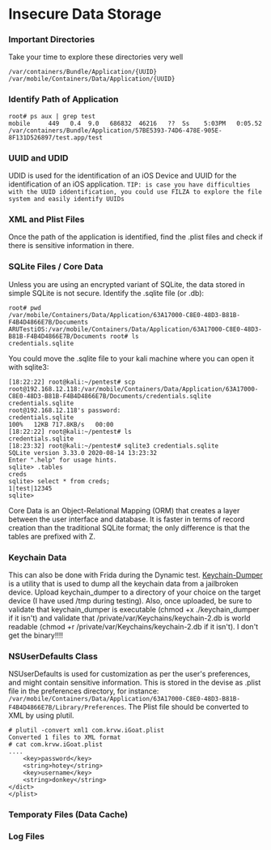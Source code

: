 # Insecure Data Storage
### Important Directories
Take your time to explore these directories very well
```
/var/containers/Bundle/Application/{UUID}
/var/mobile/Containers/Data/Application/{UUID}

```
### Identify Path of Application
```
root# ps aux | grep test
mobile     449   0.4  9.0   686832  46216   ??  Ss    5:03PM   0:05.52 /var/containers/Bundle/Application/57BE5393-74D6-478E-905E-8F131D526897/test.app/test
```
### UUID and UDID
UDID is used for the identification of an iOS Device and UUID for the identification of an iOS application.
`TIP: is case you have difficulties with the UUID iddentification, you could use FILZA to explore the file system and easily identify UUIDs`
### XML and Plist Files
Once the path of the application is identified, find the .plist files and check if there is sensitive information in there.

### SQLite Files / Core Data
Unless you are using an encrypted variant of SQLite, the data stored in simple SQLite is not secure.
Identify the .sqlite file (or .db):
```
root# pwd
/var/mobile/Containers/Data/Application/63A17000-C8E0-48D3-B81B-F4B4D4866E7B/Documents
ARUTestiOS:/var/mobile/Containers/Data/Application/63A17000-C8E0-48D3-B81B-F4B4D4866E7B/Documents root# ls
credentials.sqlite

```
You could move the .sqlite file to your kali machine where you can open it with sqlite3:
```
[18:22:22] root@kali:~/pentest# scp root@192.168.12.118:/var/mobile/Containers/Data/Application/63A17000-C8E0-48D3-B81B-F4B4D4866E7B/Documents/credentials.sqlite credentials.sqlite
root@192.168.12.118's password: 
credentials.sqlite                                                                               100%   12KB 717.8KB/s   00:00    
[18:22:22] root@kali:~/pentest# ls
credentials.sqlite  
[18:23:32] root@kali:~/pentest# sqlite3 credentials.sqlite 
SQLite version 3.33.0 2020-08-14 13:23:32
Enter ".help" for usage hints.
sqlite> .tables
creds
sqlite> select * from creds;
1|test|12345
sqlite> 

```
Core Data is an Object-Relational Mapping (ORM) that creates a layer between the user interface and database. It is faster in terms of record creation than the traditional SQLite format; the only difference is that the tables are prefixed with Z. 


### Keychain Data
This can also be done with Frida during the Dynamic test. 
[Keychain-Dumper](https://github.com/ptoomey3/Keychain-Dumper) is a utility that is used to dump all the keychain data from a jailbroken device.
Upload keychain_dumper to a directory of your choice on the target device (I have used /tmp during testing). Also, once uploaded, be sure to validate that keychain_dumper is executable (chmod +x ./keychain_dumper if it isn't) and validate that /private/var/Keychains/keychain-2.db is world readable (chmod +r /private/var/Keychains/keychain-2.db if it isn't). I don't get the binary!!!!


### NSUserDefaults Class
NSUserDefaults is used for customization as per the user's preferences, and might contain sensitive information. This is stored in the devise as .plist file in the preferences directory, for instance: `/var/mobile/Containers/Data/Application/63A17000-C8E0-48D3-B81B-F4B4D4866E7B/Library/Preferences`. The Plist file should be converted to XML by using plutil.
```
# plutil -convert xml1 com.krvw.iGoat.plist 
Converted 1 files to XML format
# cat com.krvw.iGoat.plist 
....
	<key>password</key>
	<string>hotey</string>
	<key>username</key>
	<string>donkey</string>
</dict>
</plist>

```

### Temporaty Files (Data Cache)
### Log Files
